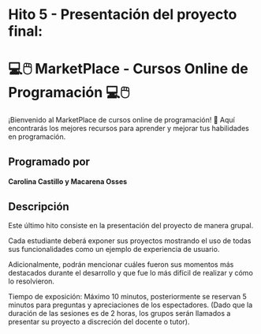 # Hito 5 - Presentación del proyecto final:

# 💻🖱️ **MarketPlace - Cursos Online de Programación** 💻🖱️

¡Bienvenido al MarketPlace de cursos online de programación! 🚀 Aquí encontrarás los mejores recursos para aprender y mejorar tus habilidades en programación.

## Programado por

#### **Carolina Castillo y Macarena Osses**

## Descripción

Este último hito consiste en la presentación del proyecto de manera grupal.

Cada estudiante deberá exponer sus proyectos mostrando el uso de todas sus
funcionalidades como un ejemplo de experiencia de usuario.

Adicionalmente, podrán mencionar cuáles fueron sus momentos más destacados durante el
desarrollo y que fue lo más difícil de realizar y cómo lo resolvieron.

Tiempo de exposición: Máximo 10 minutos, posteriormente se reservan 5 minutos para
preguntas y apreciaciones de los espectadores. (Dado que la duración de las sesiones es de
2 horas, los grupos serán llamados a presentar su proyecto a discreción del docente o tutor).
